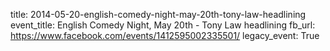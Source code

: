 title: 2014-05-20-english-comedy-night-may-20th-tony-law-headlining
event_title: English Comedy Night, May 20th - Tony Law headlining
fb_url: https://www.facebook.com/events/1412595002335501/
legacy_event: True
